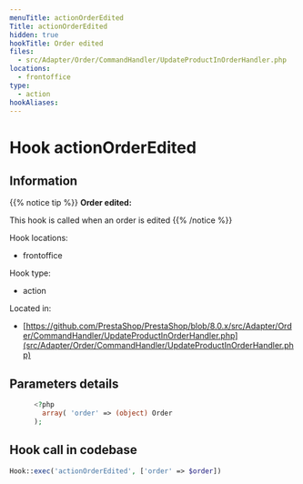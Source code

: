 ```yaml
---
menuTitle: actionOrderEdited
Title: actionOrderEdited
hidden: true
hookTitle: Order edited
files:
  - src/Adapter/Order/CommandHandler/UpdateProductInOrderHandler.php
locations:
  - frontoffice
type:
  - action
hookAliases:
---
```


# Hook actionOrderEdited

## Information

{{% notice tip %}}
**Order edited:** 

This hook is called when an order is edited
{{% /notice %}}

Hook locations: 
  - frontoffice

Hook type: 
  - action

Located in: 
  - [https://github.com/PrestaShop/PrestaShop/blob/8.0.x/src/Adapter/Order/CommandHandler/UpdateProductInOrderHandler.php](src/Adapter/Order/CommandHandler/UpdateProductInOrderHandler.php)

## Parameters details

```php
      <?php
        array( 'order' => (object) Order
      );
```

## Hook call in codebase

```php
Hook::exec('actionOrderEdited', ['order' => $order])
```